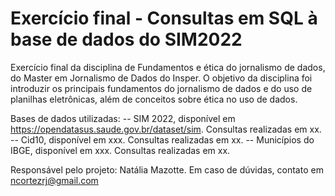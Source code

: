 # Exercício final - Consultas em SQL à base de dados do SIM2022

Exercício final da disciplina de Fundamentos e ética do jornalismo de dados, do Master em Jornalismo de Dados do Insper. O objetivo da disciplina foi introduzir os principais fundamentos do jornalismo de dados e do uso de planilhas eletrônicas, além de conceitos sobre ética no uso de dados. 

Bases de dados utilizadas:
-- SIM 2022, disponível em https://opendatasus.saude.gov.br/dataset/sim. Consultas realizadas em xx.
-- Cid10, disponível em xxx. Consultas realizadas em xx.
-- Municípios do IBGE, disponível em xxx. Consultas realizadas em xx.

Responsável pelo projeto: Natália Mazotte. Em caso de dúvidas, contato em ncortezrj@gmail.com
